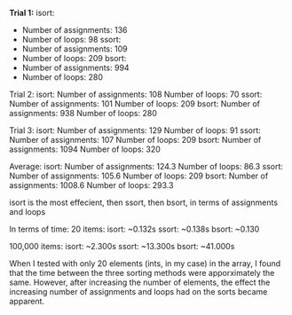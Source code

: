 <b>Trial 1:</b>
isort:
* Number of assignments: 136
* Number of loops: 98
ssort:
* Number of assignments: 109
* Number of loops: 209
bsort:
* Number of assignments: 994
* Number of loops: 280

Trial 2:
isort:
Number of assignments: 108
Number of loops: 70
ssort:
Number of assignments: 101
Number of loops: 209
bsort:
Number of assignments: 938
Number of loops: 280

Trial 3:
isort:
Number of assignments: 129
Number of loops: 91
ssort:
Number of assignments: 107
Number of loops: 209
bsort:
Number of assignments: 1094
Number of loops: 320

Average:
isort:
Number of assignments: 124.3
Number of loops: 86.3
ssort:
Number of assignments: 105.6
Number of loops: 209
bsort:
Number of assignments: 1008.6
Number of loops: 293.3

isort is the most effecient, then ssort, then bsort, in terms of assignments and loops

In terms of time:
   20 items:
      isort: ~0.132s
      ssort: ~0.138s
      bsort: ~0.130

   100,000 items:
      isort: ~2.300s
      ssort: ~13.300s
      bsort: ~41.000s

When I tested with only 20 elements (ints, in my case) in the array, I found that the time between the three sorting methods were apporximately the same. However, after increasing the number of elements, the effect the increasing number of assignments and loops had on the sorts became apparent.
